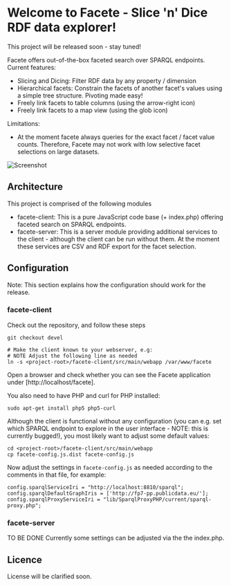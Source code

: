 # Welcome to Facete - Slice 'n' Dice RDF data explorer!


This project will be released soon - stay tuned!


Facete offers out-of-the-box faceted search over SPARQL endpoints.
Current features:
* Slicing and Dicing: Filter RDF data by any property / dimension
* Hierarchical facets: Constrain the facets of another facet's values using a simple tree structure. Pivoting made easy!
* Freely link facets to table columns (using the arrow-right icon)
* Freely link facets to a map view (using the glob icon)

Limitations:
* At the moment facete always queries for the exact facet / facet value counts. Therefore, Facete may not work with low selective facet selections on large datasets.

![Screenshot](https://raw.github.com/AKSW/Facete/devel/images/2013-04-21-Facete-Screenshot.png)


## Architecture
This project is comprised of the following modules
* facete-client: This is a pure JavaScript code base (+ index.php) offering faceted search on SPARQL endpoints.
* facete-server: This is a server module providing additional services to the client - although the client can be run without them. At the moment these services are CSV and RDF export for the facet selection.

## Configuration
Note: This section explains how the configuration should work for the release.


### facete-client
Check out the repository, and follow these steps

    git checkout devel

    # Make the client known to your webserver, e.g:
    # NOTE Adjust the following line as needed
    ln -s <project-root>/facete-client/src/main/webapp /var/www/facete

Open a browser and check whether you can see the Facete application under [http://localhost/facete].


You also need to have PHP and curl for PHP installed:

    sudo apt-get install php5 php5-curl

Although the client is functional without any configuration (you can e.g. set which SPARQL endpoint to explore in the user interface - NOTE: this is currently bugged!), you most likely want to adjust some default values:

    cd <project-root>/facete-client/src/main/webapp
    cp facete-config.js.dist facete-config.js

Now adjust the settings in `facete-config.js` as needed according to the comments in that file, for example:


    config.sparqlServiceIri = "http://localhost:8810/sparql";
    config.sparqlDefaultGraphIris = ['http://fp7-pp.publicdata.eu/'];
    config.sparqlProxyServiceIri = "lib/SparqlProxyPHP/current/sparql-proxy.php";


### facete-server
TO BE DONE
Currently some settings can be adjusted via the the index.php.



## Licence
License will be clarified soon.

